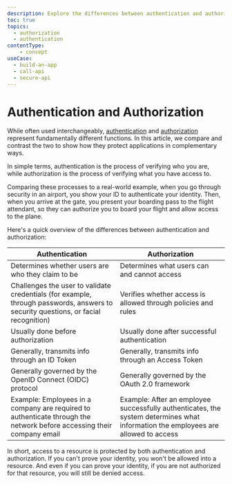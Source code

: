 ```yaml
---
description: Explore the differences between authentication and authorization.
toc: true
topics:
  - authorization
  - authentication
contentType: 
    - concept
useCase:
  - build-an-app
  - call-api
  - secure-api
---
```

# Authentication and Authorization

While often used interchangeably, [authentication](/authentication-auth/current) and [authorization](/authorization) represent fundamentally different functions. In this article, we compare and contrast the two to show how they protect applications in complementary ways.

In simple terms, authentication is the process of verifying who you are, while authorization is the process of verifying what you have access to. 

Comparing these processes to a real-world example, when you go through security in an airport, you show your ID to authenticate your identity. Then, when you arrive at the gate, you present your boarding pass to the flight attendant, so they can authorize you to board your flight and allow access to the plane.

Here's a quick overview of the differences between authentication and authorization:

| **Authentication** | **Authorization** |
|--------------------|-------------------|
| Determines whether users are who they claim to be | Determines what users can and cannot access |
| Challenges the user to validate credentials (for example, through passwords, answers to security questions, or facial recognition) | Verifies whether access is allowed through policies and rules |
| Usually done before authorization | Usually done after successful authentication |
| Generally, transmits info through an ID Token | Generally, transmits info through an Access Token |
| Generally governed by the OpenID Connect (OIDC) protocol | Generally governed by the OAuth 2.0 framework |
| Example: Employees in a company are required to authenticate through the network before accessing their company email | Example: After an employee successfully authenticates, the system determines what information the employees are allowed to access |

In short, access to a resource is protected by both authentication and authorization. If you can't prove your identity, you won't be allowed into a resource. And even if you can prove your identity, if you are not authorized for that resource, you will still be denied access.